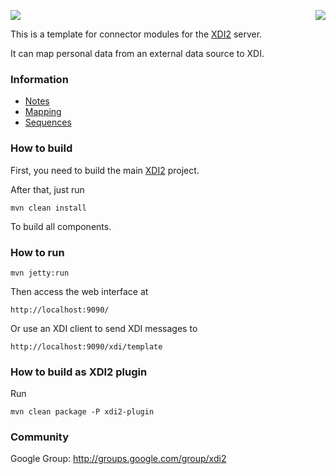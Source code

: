 <a href="http://projectdanube.org/" target="_blank"><img src="http://peacekeeper.github.com/xdi2/images/projectdanube_logo.png" align="right"></a>
<img src="http://peacekeeper.github.com/xdi2/images/logo64.png"><br>

This is a template for connector modules for the [XDI2](http://github.com/peacekeeper/xdi2) server.

It can map personal data from an external data source to XDI. 

### Information

* [Notes](https://github.com/peacekeeper/xdi2-connector-template/wiki/Notes)
* [Mapping](https://github.com/peacekeeper/xdi2-connector-template/wiki/Mapping)
* [Sequences](https://github.com/peacekeeper/xdi2-connector-template/wiki/Sequences)

### How to build

First, you need to build the main [XDI2](http://github.com/peacekeeper/xdi2) project.

After that, just run

    mvn clean install

To build all components.

### How to run

    mvn jetty:run

Then access the web interface at

	http://localhost:9090/

Or use an XDI client to send XDI messages to

    http://localhost:9090/xdi/template

### How to build as XDI2 plugin

Run

    mvn clean package -P xdi2-plugin

### Community

Google Group: http://groups.google.com/group/xdi2
